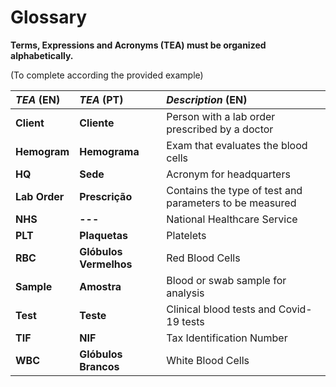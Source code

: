 # Glossary

**Terms, Expressions and Acronyms (TEA) must be organized alphabetically.**

(To complete according the provided example)

| **_TEA_** (EN)  | **_TEA_** (PT) | **_Description_** (EN)                                           |                                       
|:------------------------|:-----------------|:--------------------------------------------|
| **Client** | **Cliente** | Person with a lab order prescribed by a doctor |
| **Hemogram** | **Hemograma** | Exam that evaluates the blood cells |
| **HQ** | **Sede** | Acronym for headquarters |
| **Lab Order** | **Prescrição** | Contains the type of test and parameters to be measured |
| **NHS** | **---** | National Healthcare Service |
| **PLT** | **Plaquetas** | Platelets |
| **RBC** | **Glóbulos Vermelhos** | Red Blood Cells |
| **Sample** | **Amostra** | Blood or swab sample for analysis |
| **Test** | **Teste** | Clinical blood tests and Covid-19 tests |
| **TIF** | **NIF** | Tax Identification Number |
| **WBC** | **Glóbulos Brancos** | White Blood Cells |








